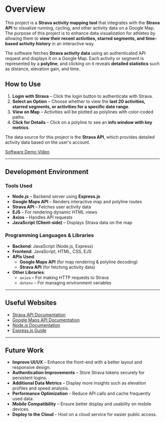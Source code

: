 # Overview

This project is a **Strava activity mapping tool** that integrates with the **Strava API** to visualize running, cycling, and other activity data on a Google Map. The purpose of this project is to enhance data visualization for athletes by allowing them to **view their recent activities, starred segments, and time-based activity history** in an interactive way.

The software fetches **Strava activity data** using an authenticated API request and displays it on a Google Map. Each activity or segment is represented by a **polyline**, and clicking on it reveals **detailed statistics** such as distance, elevation gain, and time.

## **How to Use**

1. **Login with Strava** – Click the login button to authenticate with Strava.
2. **Select an Option** – Choose whether to view the **last 20 activities, starred segments, or activities for a specific date range**.
3. **View on Map** – Activities will be plotted as polylines with color-coded paths.
4. **Click for Details** – Click on a polyline to see an **info window with key metrics**.

The data source for this project is the **Strava API**, which provides detailed activity data based on the user's account.

[Software Demo Video](http://youtube.link.goes.here)

---

## Development Environment

### **Tools Used**

- **Node.js** – Backend server using **Express.js**
- **Google Maps API** – Renders interactive map and polyline routes
- **Strava API** – Fetches user activity data
- **EJS** – For rendering dynamic HTML views
- **Axios** – Handles API requests
- **JavaScript (Client-side)** – Displays Strava data on the map

### **Programming Languages & Libraries**

- **Backend**: JavaScript (Node.js, Express)
- **Frontend**: JavaScript, HTML, CSS, EJS
- **APIs Used**:
  - **Google Maps API** (for map rendering & polyline decoding)
  - **Strava API** (for fetching activity data)
- **Other Libraries**:
  - `axios` – For making HTTP requests to Strava
  - `dotenv` – For managing environment variables

---

## Useful Websites

- [Strava API Documentation](https://developers.strava.com/docs/)
- [Google Maps API Documentation](https://developers.google.com/maps/documentation/javascript/tutorial)
- [Node.js Documentation](https://nodejs.org/en/docs/)
- [Express.js Guide](https://expressjs.com/)

---

## Future Work

- **Improve UI/UX** – Enhance the front-end with a better layout and responsive design.
- **Authentication Improvements** – Store Strava tokens securely for persistent logins.
- **Additional Data Metrics** – Display more insights such as elevation profiles and speed analysis.
- **Performance Optimization** – Reduce API calls and cache frequently used data.
- **Mobile Compatibility** – Ensure better display and usability on mobile devices.
- **Deploy to the Cloud** – Host on a cloud service for easier public access.
